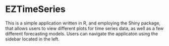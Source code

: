 # EZTimeSeries
This is a simple application written in R, and employing the Shiny package, that allows users to view different plots for time series data, as well as a few different forecasting models. Users can navigate the applicaton using the sidebar located in the left. 
